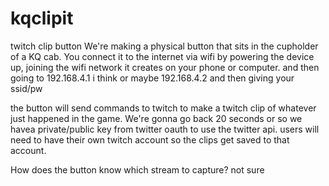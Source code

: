 # kqclipit
twitch clip button
We're making a physical button that sits in the cupholder of a KQ cab. 
You connect it to the internet via wifi by powering the device up, joining the wifi network it creates on your phone or computer.
and then going to 192.168.4.1 i think  or maybe 192.168.4.2 and then giving your ssid/pw

the button will send commands to twitch to make a twitch clip of whatever just happened in the game. We're gonna go back 20 seconds or so
we havea  private/public key from twitter oauth to use the twitter api. users will need to have their own twitch account so the clips get saved to that account. 

How does the button know which stream to capture? not sure
